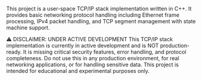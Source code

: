 This project is a user-space TCP/IP stack implementation written in C++. It provides basic networking protocol handling including Ethernet frame processing, IPv4 packet handling, and TCP segment management with state machine support.

⚠️ DISCLAIMER: UNDER ACTIVE DEVELOPMENT
This TCP/IP stack implementation is currently in active development and is NOT production-ready. It is missing critical security features, error handling, and protocol completeness. Do not use this in any production environment, for real networking applications, or for handling sensitive data. This project is intended for educational and experimental purposes only.
